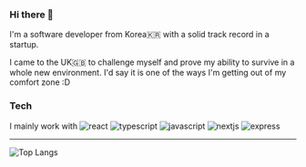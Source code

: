 ### Hi there 👋

I'm a software developer from Korea🇰🇷 with a solid track record in a startup. 

I came to the UK🇬🇧 to challenge myself and prove my ability to survive in a whole new environment.
I'd say it is one of the ways I'm getting out of my comfort zone :D

### Tech
I mainly work with ![react](https://img.shields.io/badge/React-61DAFB.svg?style=for-the-badge&logo=React&logoColor=black) ![typescript](https://img.shields.io/badge/TypeScript-3178C6.svg?style=for-the-badge&logo=TypeScript&logoColor=white) ![javascript](https://img.shields.io/badge/JavaScript-F7DF1E.svg?style=for-the-badge&logo=JavaScript&logoColor=black) ![nextjs](https://img.shields.io/badge/Tailwind%20CSS-06B6D4.svg?style=for-the-badge&logo=Tailwind-CSS&logoColor=white) ![express](https://img.shields.io/badge/Express-000000.svg?style=for-the-badge&logo=Express&logoColor=white)


---

![Top Langs](https://github-readme-stats.vercel.app/api/top-langs/?username=imss0&layout=compact)

<!--
**imss0/imss0** is a ✨ _special_ ✨ repository because its `README.md` (this file) appears on your GitHub profile.

Here are some ideas to get you started:

- 🔭 I’m currently working on ...
- 🌱 I’m currently learning ...
- 👯 I’m looking to collaborate on ...
- 🤔 I’m looking for help with ...
- 💬 Ask me about ...
- 📫 How to reach me: ...
- 😄 Pronouns: ...
- ⚡ Fun fact: ...
-->
